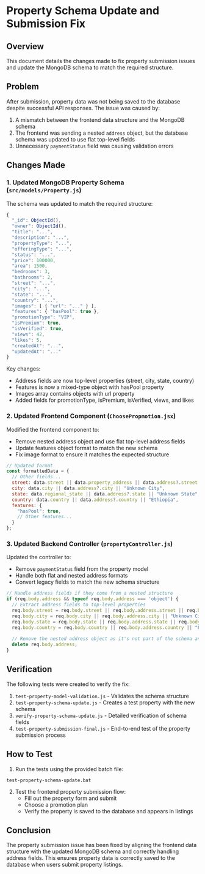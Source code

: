 # Property Schema Update and Submission Fix

## Overview

This document details the changes made to fix property submission issues and update the MongoDB schema to match the required structure.

## Problem

After submission, property data was not being saved to the database despite successful API responses. The issue was caused by:

1. A mismatch between the frontend data structure and the MongoDB schema
2. The frontend was sending a nested `address` object, but the database schema was updated to use flat top-level fields
3. Unnecessary `paymentStatus` field was causing validation errors

## Changes Made

### 1. Updated MongoDB Property Schema (`src/models/Property.js`)

The schema was updated to match the required structure:

```javascript
{
  "_id": ObjectId(),
  "owner": ObjectId(),
  "title": "...",
  "description": "...",
  "propertyType": "...",
  "offeringType": "...",
  "status": "...",
  "price": 100000,
  "area": 1500,
  "bedrooms": 3,
  "bathrooms": 2,
  "street": "...",
  "city": "...",
  "state": "...",
  "country": "...",
  "images": [ { "url": "..." } ],
  "features": { "hasPool": true },
  "promotionType": "VIP",
  "isPremium": true,
  "isVerified": true,
  "views": 42,
  "likes": 5,
  "createdAt": "...",
  "updatedAt": "..."
}
```

Key changes:
- Address fields are now top-level properties (street, city, state, country)
- Features is now a mixed-type object with hasPool property
- Images array contains objects with url property
- Added fields for promotionType, isPremium, isVerified, views, and likes

### 2. Updated Frontend Component (`ChoosePropmotion.jsx`)

Modified the frontend component to:
- Remove nested address object and use flat top-level address fields
- Update features object format to match the new schema
- Fix image format to ensure it matches the expected structure

```javascript
// Updated format
const formattedData = {
  // Other fields...
  street: data.street || data.property_address || data.address?.street || "Unknown Street",
  city: data.city || data.address?.city || "Unknown City",
  state: data.regional_state || data.address?.state || "Unknown State", 
  country: data.country || data.address?.country || "Ethiopia",
  features: {
    "hasPool": true,
    // Other features...
  }
};
```

### 3. Updated Backend Controller (`propertyController.js`)

Updated the controller to:
- Remove `paymentStatus` field from the property model
- Handle both flat and nested address formats
- Convert legacy fields to match the new schema structure

```javascript
// Handle address fields if they come from a nested structure
if (req.body.address && typeof req.body.address === 'object') {
  // Extract address fields to top-level properties
  req.body.street = req.body.street || req.body.address.street || req.body.property_address || "Unknown Street";
  req.body.city = req.body.city || req.body.address.city || "Unknown City";
  req.body.state = req.body.state || req.body.address.state || req.body.regional_state || "Unknown State";
  req.body.country = req.body.country || req.body.address.country || "Ethiopia";
  
  // Remove the nested address object as it's not part of the schema anymore
  delete req.body.address;
}
```

## Verification

The following tests were created to verify the fix:

1. `test-property-model-validation.js` - Validates the schema structure
2. `test-property-schema-update.js` - Creates a test property with the new schema
3. `verify-property-schema-update.js` - Detailed verification of schema fields
4. `test-property-submission-final.js` - End-to-end test of the property submission process

## How to Test

1. Run the tests using the provided batch file:
```
test-property-schema-update.bat
```

2. Test the frontend property submission flow:
   - Fill out the property form and submit
   - Choose a promotion plan
   - Verify the property is saved to the database and appears in listings

## Conclusion

The property submission issue has been fixed by aligning the frontend data structure with the updated MongoDB schema and correctly handling address fields. This ensures property data is correctly saved to the database when users submit property listings.
